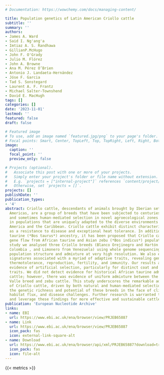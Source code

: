 ```yaml
---
# Documentation: https://wowchemy.com/docs/managing-content/

title: Population genetics of Latin American Criollo cattle
subtitle: ''
summary: ''
authors:
- James A. Ward
- Said I. Ng'ang'a
- Imtiaz A. S. Randhawa
- GillianP.McHugo
- John F. O'Grady
- Julio M. Flórez
- John A. Browne
- Ana M. Pérez O’Brien
- Antonio J. Landaeta-Hernández
- Jóse F. Garcia
- Tad S. Sonstegard
- Laurent A. F. Frantz
- Michael Salter-Townshend
- David E. MacHugh
tags: []
categories: []
date: '2023-11-01'
lastmod: ''
featured: false
draft: false

# Featured image
# To use, add an image named `featured.jpg/png` to your page's folder.
# Focal points: Smart, Center, TopLeft, Top, TopRight, Left, Right, BottomLeft, Bottom, BottomRight.
image:
  caption: ''
  focal_point: ''
  preview_only: false

# Projects (optional).
#   Associate this post with one or more of your projects.
#   Simply enter your project's folder or file name without extension.
#   E.g. `projects = ["internal-project"]` references `content/project/deep-learning/index.md`.
#   Otherwise, set `projects = []`.
projects: []
publishDate: ''
publication_types:
- '4'
abstract: Criollo cattle, descendants of animals brought by Iberian settlers to the
  Americas, are a group of breeds that have been subjected to centuries of natural
  and sometimes human-mediated selection in novel agroecological zones. This has resulted
  in populations that are uniquely adapted to the diverse environments found in Latin
  America and the Caribbean. Criollo cattle exhibit distinct characteristics such
  as a resistance to disease and exceptional heat tolerance. In addition to European
  taurine (*Bos taurus*) ancestry, it has been proposed that Criollo cattle have experienced
  gene flow from African taurine and Asian zebu (*Bos indicus*) populations. In this
  study we analysed three Criollo breeds (Blanco Orejinegro and Hartón del Valle from
  Colombia , and Limonero from Venezuela) using whole genome sequencing data to examine
  population structure and admixture at very high resolution. We also examined selection
  signatures associated with a myriad of adaptive traits, revealing genes linked to
  thermotolerance, reproduction, fertility, and immunity. Our results also provided
  evidence of artificial selection, particularly for distinct coat and skin coloration
  traits. We did not detect evidence for historical African taurine admixture in Criollo
  cattle; however, there was evidence of uniform admixture between the Hartón del
  Valle breed and zebu cattle. This study underscores the remarkable adaptability
  of Criollo cattle, driven by both natural and human-mediated selection. It highlights
  the genetic richness and potential of these breeds in the face of climate change,
  habitat flux, and disease challenges. Further research is warranted to validate
  and leverage these findings for more effective and sustainable cattle breeding programmes.
publication: 'European Nucleotide Archive'
links:
- name: EBI
  url: https://www.ebi.ac.uk/ena/browser/view/PRJEB65887
- name: Link
  url: https://www.ebi.ac.uk/ena/browser/view/PRJEB65887
  icon_pack: fas
  icon: external-link-square-alt
- name: Download
  url: https://www.ebi.ac.uk/ena/browser/api/xml/PRJEB65887?download=true
  icon_pack: fas
  icon: file-alt
---
```

{{< metrics >}}